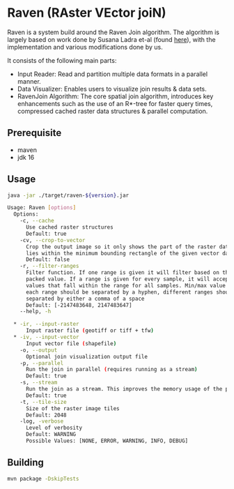 # Raven (RAster VEctor joiN)

Raven is a system build around the Raven Join algorithm. The algorithm is largely based on work done by Susana Ladra et-al (found [here](https://www.sciencedirect.com/science/article/pii/S0306437916306214?fr=RR-2&ref=pdf_download&rr=876cbe2d3c0c92ca)), with the implementation and various modifications done by us.

It consists of the following main parts:

- Input Reader: Read and partition multiple data formats in a parallel manner.
- Data Visualizer: Enables users to visualize join results & data sets.
- RavenJoin Algorithm: The core spatial join algorithm, introduces key enhancements such as the use of an R*-tree for faster query times, compressed cached raster data structures & parallel computation.

## Prerequisite

- maven
- jdk 16


## Usage

```bash
java -jar ./target/raven-${version}.jar

Usage: Raven [options]
  Options:
    -c, --cache
      Use cached raster structures
      Default: true
    -cv, --crop-to-vector
      Crop the output image so it only shows the part of the raster data that
      lies within the minimum bounding rectangle of the given vector data
      Default: false
    -r, --filter-ranges
      Filter function. If one range is given it will filter based on the
      packed value. If a range is given for every sample, it will accept only
      values that fall within the range for all samples. Min/max value for
      each range should be separated by a hyphen, different ranges should be
      separated by either a comma of a space
      Default: [-2147483648, 2147483647]
    --help, -h

  * -ir, --input-raster
      Input raster file (geotiff or tiff + tfw)
  * -iv, --input-vector
      Input vector file (shapefile)
    -o, --output
      Optional join visualization output file
    -p, --parallel
      Run the join in parallel (requires running as a stream)
      Default: true
    -s, --stream
      Run the join as a stream. This improves the memory usage of the program
      Default: true
    -t, --tile-size
      Size of the raster image tiles
      Default: 2048
    -log, -verbose
      Level of verbosity
      Default: WARNING
      Possible Values: [NONE, ERROR, WARNING, INFO, DEBUG]
```

## Building

```bash
mvn package -DskipTests
```
